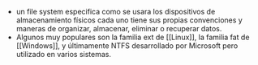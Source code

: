 - un file system especifica como se usara los dispositivos de almacenamiento físicos cada uno tiene sus propias convenciones y maneras de organizar, almacenar, eliminar o recuperar datos.
- Algunos muy populares son la familia ext de [[Linux]], la familia fat de [[Windows]], y últimamente NTFS desarrollado por Microsoft pero utilizado en varios sistemas.